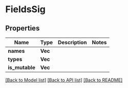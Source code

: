 # FieldsSig

## Properties

Name | Type | Description | Notes
------------ | ------------- | ------------- | -------------
**names** | **Vec<String>** |  | 
**types** | **Vec<String>** |  | 
**is_mutable** | **Vec<bool>** |  | 

[[Back to Model list]](../README.md#documentation-for-models) [[Back to API list]](../README.md#documentation-for-api-endpoints) [[Back to README]](../README.md)


